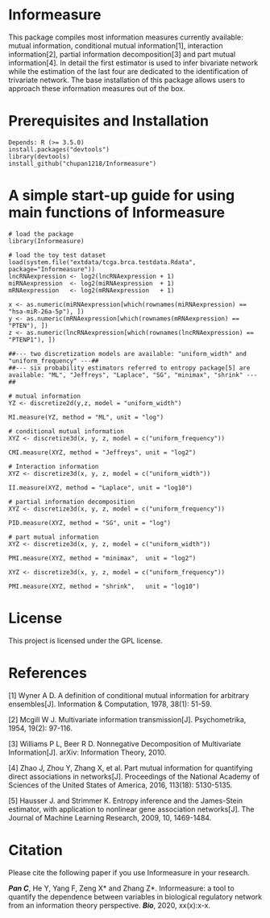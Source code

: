 # Informeasure
This package compiles most information measures currently available: mutual information, conditional mutual information[1], interaction information[2], partial information decomposition[3] and part mutual information[4]. In detail the first estimator is used to infer bivariate network while the estimation of the last four are dedicated to the identification of trivariate network. The base installation of this package allows users to approach these information measures out of the box.

# Prerequisites and Installation
```{r echo=FALSE, results='hide', message=FALSE}
Depends: R (>= 3.5.0)
install.packages("devtools")
library(devtools)
install_github("chupan1218/Informeasure")
```

# A simple start-up guide for using main functions of Informeasure
```{r echo=FALSE, results='hide', message=FALSE}
# load the package
library(Informeasure)

# load the toy test dataset 
load(system.file("extdata/tcga.brca.testdata.Rdata", package="Informeasure"))
lncRNAexpression <- log2(lncRNAexpression + 1)
miRNAexpression  <- log2(miRNAexpression  + 1)
mRNAexpression   <- log2(mRNAexpression   + 1)

x <- as.numeric(miRNAexpression[which(rownames(miRNAexpression) == "hsa-miR-26a-5p"), ])
y <- as.numeric(mRNAexpression[which(rownames(mRNAexpression) == "PTEN"), ])
z <- as.numeric(lncRNAexpression[which(rownames(lncRNAexpression) == "PTENP1"), ])

##--- two discretization models are available: "uniform_width" and "uniform_frequency" ---##
##--- six probability estimators referred to entropy package[5] are available: "ML", "Jeffreys", "Laplace", "SG", "minimax", "shrink" ---##

# mutual information
YZ <- discretize2d(y,z, model = "uniform_width")

MI.measure(YZ, method = "ML", unit = "log")

# conditional mutual information
XYZ <- discretize3d(x, y, z, model = c("uniform_frequency"))

CMI.measure(XYZ, method = "Jeffreys", unit = "log2")

# Interaction information
XYZ <- discretize3d(x, y, z, model = c("uniform_width"))

II.measure(XYZ, method = "Laplace", unit = "log10")

# partial information decomposition
XYZ <- discretize3d(x, y, z, model = c("uniform_frequency"))

PID.measure(XYZ, method = "SG", unit = "log")

# part mutual information
XYZ <- discretize3d(x, y, z, model = c("uniform_width"))

PMI.measure(XYZ, method = "minimax",  unit = "log2")

XYZ <- discretize3d(x, y, z, model = c("uniform_frequency"))

PMI.measure(XYZ, method = "shrink",   unit = "log10")

```

# License
This project is licensed under the GPL license.

# References
[1] Wyner A D. A definition of conditional mutual information for arbitrary ensembles[J]. Information & Computation, 1978, 38(1): 51-59.

[2] Mcgill W J. Multivariate information transmission[J]. Psychometrika, 1954, 19(2): 97-116. 

[3] Williams P L, Beer R D. Nonnegative Decomposition of Multivariate Information[J]. arXiv: Information Theory, 2010.

[4] Zhao J, Zhou Y, Zhang X, et al. Part mutual information for quantifying direct associations in networks[J]. Proceedings of the National Academy of Sciences of the United States of America, 2016, 113(18): 5130-5135.

[5] Hausser J. and Strimmer K. Entropy inference and the James-Stein estimator, with application to nonlinear gene association networks[J]. The Journal of Machine Learning Research, 2009, 10, 1469-1484.

# Citation
Please cite the following paper if you use Informeasure in your research.

__*Pan C*__, He Y, Yang F, Zeng X* and Zhang Z*. Informeasure: a tool to quantify the dependence between variables in biological regulatory network from an information theory perspective. **_Bio_**, 2020, xx(x):x-x.


